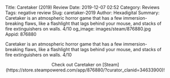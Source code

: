 Title: Caretaker (2019) Review
Date: 2019-12-07 02:52
Category: Reviews
Tags: negative review
Slug: caretaker-2019
Author: Hexadigital
Summary: Caretaker is an atmospheric horror game that has a few immersion-breaking flaws, like a flashlight that lags behind your mouse, and stacks of fire extinguishers on walls. 4/10
og_image: images/steam/876880.jpg
Appid: 876880

Caretaker is an atmospheric horror game that has a few immersion-breaking flaws, like a flashlight that lags behind your mouse, and stacks of fire extinguishers on walls. 4/10

<center>Check out Caretaker on [Steam](https://store.steampowered.com/app/876880/?curator_clanid=34633900)!</center>
